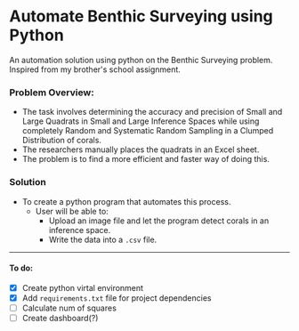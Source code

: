 # Automate Benthic Surveying using Python

An automation solution using python on the Benthic Surveying problem. Inspired from my brother's school assignment.

### Problem Overview:

- The task involves determining the accuracy and precision of Small and Large Quadrats in Small and Large Inference Spaces while using completely Random and Systematic Random Sampling in a Clumped Distribution of corals.
- The researchers manually places the quadrats in an Excel sheet.
- The problem is to find a more efficient and faster way of doing this.

### Solution

- To create a python program that automates this process.
  - User will be able to:
    - Upload an image file and let the program detect corals in an inference space.
    - Write the data into a `.csv` file.

---

#### To do:

- [x] Create python virtal environment
- [x] Add `requirements.txt` file for project dependencies
- [ ] Calculate num of squares
- [ ] Create dashboard(?)
